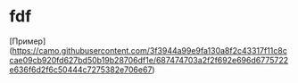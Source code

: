 # fdf
[Пример] (https://camo.githubusercontent.com/3f3944a99e9fa130a8f2c43317f11c8ccae09cb920fd627bd50b19b28706df1e/687474703a2f2f692e696d6775722e636f6d2f6c50444c7275382e706e67)
